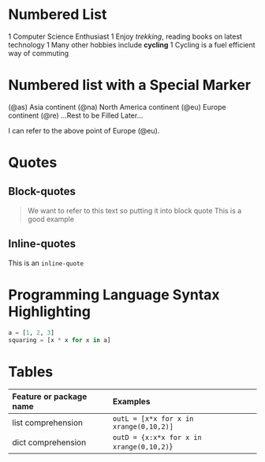 # Numbered List

1 Computer Science Enthusiast
1 Enjoy *trekking*, reading books on latest technology
  1 Many other hobbies include **cycling**
    1 Cycling is a fuel efficient way of commuting

# Numbered list with a Special Marker

(@as) Asia continent
(@na) North America continent
(@eu) Europe continent
(@re) ...Rest to be Filled Later...

I can refer to the above point of Europe (@eu).

# Quotes

## Block-quotes

 > We want to refer to this text so
 > putting it into block quote
 This is a good example

## Inline-quotes

This is an `inline-quote`

# Programming Language Syntax Highlighting

```python
a = [1, 2, 3]
squaring = [x * x for x in a]
```

# Tables

| Feature or package name | Examples |
| :------- | :----------- |
| list comprehension | `outL = [x*x for x in xrange(0,10,2)]` |
| dict comprehension | `outD = {x:x*x for x in xrange(0,10,2)`} |
